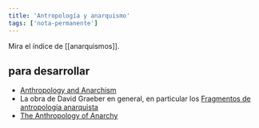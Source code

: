 ```yaml
---
title: 'Antropología y anarquismo'
tags: ['nota-permanente']
---
```

Mira el índice de [[anarquismos]].

## para desarrollar

- [Anthropology and Anarchism](https://theanarchistlibrary.org/library/brian-morris-anthropology-and-anarchism)
- La obra de David Graeber en general, en particular los [Fragmentos de antropología anarquista](https://cabezasdetormenta.noblogs.org/files/2013/02/David-Graeber-Fragmentos-de-Antropologia-Anarquista.pdf)
- [The Anthropology of Anarchy ](https://www.researchgate.net/publication/265871071_The_Anthropology_of_Anarchy)